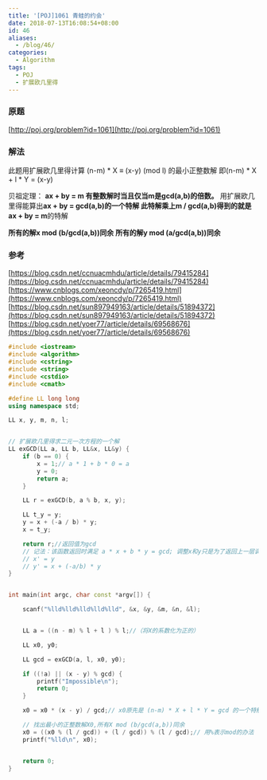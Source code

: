 ```yaml
---
title: '[POJ]1061 青蛙的约会'
date: 2018-07-13T16:08:54+08:00
id: 46
aliases:
  - /blog/46/
categories:
  - Algorithm
tags:
  - POJ
  - 扩展欧几里得
---
```


### 原题
[http://poj.org/problem?id=1061](http://poj.org/problem?id=1061)

### 解法

此题用扩展欧几里得计算
(n-m) * X ≡ (x-y) (mod l) 的最小正整数解
即(n-m) * X + l * Y = (x-y)

贝祖定理： **ax + by = m 有整数解时当且仅当m是gcd(a,b)的倍数。**
用扩展欧几里得能算出**ax + by = gcd(a,b)**的一个特解
此特解乘上**m / gcd(a,b)**得到的就是**ax + by = m**的特解

**所有的解x mod (b/gcd(a,b))同余**
**所有的解y mod (a/gcd(a,b))同余**


### 参考

[https://blog.csdn.net/ccnuacmhdu/article/details/79415284](https://blog.csdn.net/ccnuacmhdu/article/details/79415284)
[https://www.cnblogs.com/xeoncdy/p/7265419.html](https://www.cnblogs.com/xeoncdy/p/7265419.html)
[https://blog.csdn.net/sun897949163/article/details/51894372](https://blog.csdn.net/sun897949163/article/details/51894372)
[https://blog.csdn.net/yoer77/article/details/69568676](https://blog.csdn.net/yoer77/article/details/69568676)



```cpp
#include <iostream>
#include <algorithm>
#include <cstring>
#include <string>
#include <cstdio>
#include <cmath>

#define LL long long
using namespace std;

LL x, y, m, n, l;


// 扩展欧几里得求二元一次方程的一个解
LL exGCD(LL a, LL b, LL&x, LL&y) {
	if (b == 0) {
		x = 1;// a * 1 + b * 0 = a
		y = 0;
		return a;
	}

	LL r = exGCD(b, a % b, x, y);

	LL t_y = y;
	y = x + (-a / b) * y;
	x = t_y;

	return r;//返回值为gcd
	// 记法：该函数返回时满足 a * x + b * y = gcd; 调整x和y只是为了返回上一层调用后能重新调整x'和y'
	// x' = y
	// y' = x + (-a/b) * y
}


int main(int argc, char const *argv[]) {

	scanf("%lld%lld%lld%lld%lld", &x, &y, &m, &n, &l);


	LL a = ((n - m) % l + l ) % l;//（将X的系数化为正的）

	LL x0, y0;

	LL gcd = exGCD(a, l, x0, y0);

	if ((!a) || (x - y) % gcd) {
		printf("Impossible\n");
		return 0;
	}

	x0 = x0 * (x - y) / gcd;// x0原先是 (n-m) * X + l * Y = gcd 的一个特解，现在将它化为 (n-m) * X + l * Y = (x-y)的特解X0

	// 找出最小的正整数解X0,所有X mod (b/gcd(a,b))同余
	x0 = ((x0 % (l / gcd)) + (l / gcd)) % (l / gcd);// 用%表示mod的办法
	printf("%lld\n", x0);


	return 0;
}
```
